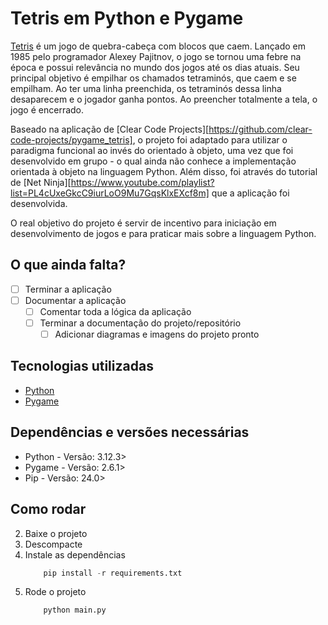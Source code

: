 # Tetris em Python e Pygame

[Tetris](https://pt.wikipedia.org/wiki/Tetris) é um jogo de quebra-cabeça com blocos que caem. 
Lançado em 1985 pelo programador Alexey Pajitnov, o jogo 
se tornou uma febre na época e possui relevância no mundo 
dos jogos até os dias atuais. Seu principal objetivo é 
empilhar os chamados tetraminós, que caem e se empilham.
Ao ter uma linha preenchida, os tetraminós dessa linha 
desaparecem e o jogador ganha pontos. Ao preencher totalmente 
a tela, o jogo é encerrado.

Baseado na aplicação de [Clear Code Projects][https://github.com/clear-code-projects/pygame_tetris], o projeto 
foi adaptado para utilizar o paradigma funcional ao invés do 
orientado à objeto, uma vez que foi desenvolvido em grupo - 
o qual ainda não conhece a implementação orientada à objeto 
na linguagem Python. Além disso, foi através do tutorial de 
[Net Ninja][https://www.youtube.com/playlist?list=PL4cUxeGkcC9iurLoO9Mu7GqsKlxEXcf8m] que a aplicação foi desenvolvida.

O real objetivo do projeto é servir de incentivo para iniciação 
em desenvolvimento de jogos e para praticar mais sobre a linguagem 
Python.

## O que ainda falta?

- [ ] Terminar a aplicação
- [ ] Documentar a aplicação
    - [ ] Comentar toda a lógica da aplicação
    - [ ] Terminar a documentação do projeto/repositório
        - [ ] Adicionar diagramas e imagens do projeto pronto

## Tecnologias utilizadas

- [Python](https://www.python.org/ "Website oficial do Python")
- [Pygame](https://www.pygame.org/ "Website oficial do Pygame")

## Dependências e versões necessárias

- Python - Versão: 3.12.3>
- Pygame - Versão: 2.6.1>
- Pip - Versão: 24.0>

## Como rodar

2. Baixe o projeto
3. Descompacte
4. Instale as dependências
    ```py
        pip install -r requirements.txt
    ```
5. Rode o projeto
    ```py
        python main.py 
    ```
